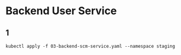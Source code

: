 
# Backend User Service

## 1
```shell
kubectl apply -f 03-backend-scm-service.yaml --namespace staging
```